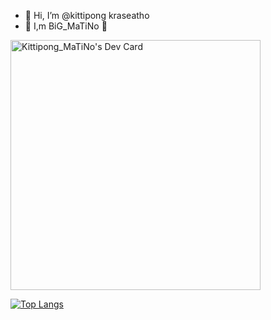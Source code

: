 - 👋 Hi, I’m @kittipong kraseatho
- 🙏 I,m BiG_MaTiNo 🙏

<a href="https://app.daily.dev/MaTiNo"><img src="https://api.daily.dev/devcards/357a874e720f43809959dda7fab28e21.png?r=epp" width="400" alt="Kittipong_MaTiNo's Dev Card"/></a>


[![Top Langs](https://github-readme-stats.vercel.app/api/top-langs/?username=kittipongkraseatho)](https://github.com/anuraghazra/github-readme-stats)

<!---
kittipongkraseatho/kittipongkraseatho is a ✨ special ✨ repository because its `README.md` (this file) appears on your GitHub profile.
You can click the Preview link to take a look at your changes.
--->
